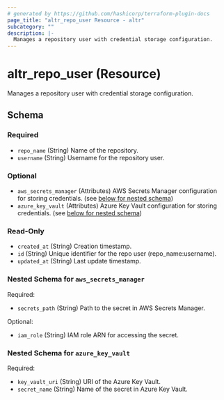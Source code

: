 ```yaml
---
# generated by https://github.com/hashicorp/terraform-plugin-docs
page_title: "altr_repo_user Resource - altr"
subcategory: ""
description: |-
  Manages a repository user with credential storage configuration.
---
```


# altr_repo_user (Resource)

Manages a repository user with credential storage configuration.



<!-- schema generated by tfplugindocs -->
## Schema

### Required

- `repo_name` (String) Name of the repository.
- `username` (String) Username for the repository user.

### Optional

- `aws_secrets_manager` (Attributes) AWS Secrets Manager configuration for storing credentials. (see [below for nested schema](#nestedatt--aws_secrets_manager))
- `azure_key_vault` (Attributes) Azure Key Vault configuration for storing credentials. (see [below for nested schema](#nestedatt--azure_key_vault))

### Read-Only

- `created_at` (String) Creation timestamp.
- `id` (String) Unique identifier for the repo user (repo_name:username).
- `updated_at` (String) Last update timestamp.

<a id="nestedatt--aws_secrets_manager"></a>
### Nested Schema for `aws_secrets_manager`

Required:

- `secrets_path` (String) Path to the secret in AWS Secrets Manager.

Optional:

- `iam_role` (String) IAM role ARN for accessing the secret.


<a id="nestedatt--azure_key_vault"></a>
### Nested Schema for `azure_key_vault`

Required:

- `key_vault_uri` (String) URI of the Azure Key Vault.
- `secret_name` (String) Name of the secret in Azure Key Vault.

